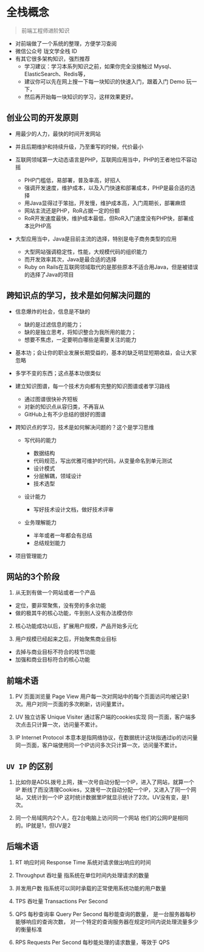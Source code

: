 # 全栈概念

> 前端工程师进阶知识
* 对前端做了一个系统的整理，方便学习查阅
* 微信公众号 珑文学全栈 ID
* 有其它很多架构知识，强烈推荐
  * 学习建议：学习本系列知识之前，如果你完全没接触过 Mysql、ElasticSearch、Redis等，
  * 建议你可以先在网上搜一下每一块知识的快速入门，跟着入门 Demo 玩一下，
  * 然后再开始每一块知识的学习，这样效果更好。
  
  

## 创业公司的开发原则

* 用最少的人力，最快的时间开发网站
* 并且后期维护和持续升级，乃至重写的时候，代价最小
* 互联网领域第一大动态语言是PHP，互联网应用当中，PHP的王者地位不容动摇
  * PHP门槛低，易部署，普及率高，好招人
  * 强调开发速度，维护成本，以及入门快速和部署成本，PHP是最合适的选择
  * 用Java显得过于笨拙，开发慢，维护成本高，入门周期长，部署麻烦
  * 网站主流还是PHP，RoR占据一定的份额
  * RoR开发速度最快，维护成本最低，但RoR入门速度没有PHP快，部署成本比PHP高
  
* 大型应用当中，Java是目前主流的选择，特别是电子商务类型的应用
  * 大型网站强调稳定性，性能，大规模代码的组织能力
  * 而开发效率其次，Java是最合适的选择
  * Ruby on Rails在互联网领域取代的是那些原本不适合用Java，但是被错误的选择了Java的项目


## 跨知识点的学习，技术是如何解决问题的
* 信息爆炸的社会，信息是不缺的
	* 缺的是过滤信息的能力；
	* 缺的是独立思考，将知识整合为我所用的能力；
	* 想要不焦虑，一定要明白哪些是需要关注的能力

* 基本功；会让你的职业发展长期受益的，基本的缺乏明显短期收益，会让大家忽略
* 多学不变的东西；这点基本功很类似
* 建立知识图谱，每一个技术方向都有完整的知识图谱或者学习路线
	* 通过图谱很快补齐短板
	* 对新的知识点从容归类，不再盲从
	* GitHub上有不少总结的很好的图谱

* 跨知识点的学习，技术是如何解决问题的？这个是学习思维
	* 写代码的能力
		* 数据结构
		* 代码规范，写出优雅可维护的代码，从变量命名到单元测试
		* 设计模式
		* 分层解耦，领域设计
		* 技术选型

	* 设计能力
		* 写好技术设计文档，做好技术评审

	* 业务理解能力
		* 半年或者一年都会有总结
		* 总结规划能力

* 项目管理能力

 
 
## 网站的3个阶段
1. 从无到有做一个网站或者一个产品
  * 定位，要非常聚焦，没有旁的多余功能
  * 做的极其牛的核心功能，牛到别人没有办法模仿你

2. 核心功能成功以后，扩展用户规模，产品开始多元化

3. 用户规模已经起来之后，开始聚焦商业目标
  * 去掉与商业目标不符合的枝节功能
  * 加强和商业目标符合的核心功能


## 前端术语
1. PV 页面浏览量 Page View
  用户每一次对网站中的每个页面访问均被记录1次。用户对同一页面的多次刷新，访问量累计。

2. UV 独立访客 Unique Visiter
  通过客户端的cookies实现
  同一页面，客户端多次点击只计算一次，访问量不累计。

3. IP Internet Protocol
  本意本是指网络协议，在数据统计这块指通过ip的访问量
  同一页面，客户端使用同一个IP访问多次只计算一次，访问量不累计。



## `UV IP` 的区别
1. 比如你是ADSL拨号上网，拨一次号自动分配一个IP，进入了网站，就算一个IP
  断线了而没清理Cookies，又拨号一次自动分配一个IP，又进入了同一个网站，又统计到一个IP
  这时统计数据里IP就显示统计了2次。UV没有变，是1次。

2. 同一个局域网内2个人，在2台电脑上访问同一个网站
  他们的公网IP是相同的。IP就是1，但UV是2



## 后端术语
1. RT 响应时间 Response Time
  系统对请求做出响应的时间

2. Throughput 吞吐量
  指系统在单位时间内处理请求的数量

3. 并发用户数
  指系统可以同时承载的正常使用系统功能的用户数量

4. TPS 吞吐量 Transactions Per Second

5. QPS 每秒查询率 Query Per Second 
  每秒能查询的数量，
  是一台服务器每秒能够响应的查询次数，
  对一个特定的查询服务器在规定时间内说处理流量多少的衡量标准

6. RPS Requests Per Second
  每秒能处理的请求数量，等效于 QPS